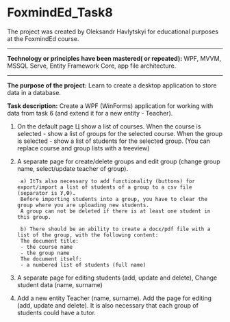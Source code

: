 # FoxmindEd_Task8
The project was created by Oleksandr Havlytskyi for educational purposes at the FoxmindEd course.
____
**Technology or principles have been mastered( or repeated):** WPF, MVVM, MSSQL Serve, Entity Framework Core, app file architecture.
____
**The purpose of the project:** Learn to create a desktop application to store data in a database.

**Task description:**
Create a WPF (WinForms) application for working with data from task 6 (and extend it for a new entity - Teacher).

1. On the default page Ц show a list of courses. When the course is selected - show a list of groups for the selected course. 
When the group is selected - show a list of students for the selected group. (You can replace course and group lists with a treeview)

2. A separate page for create/delete groups and edit group (change group name, select/update teacher of group). 

		a) ItТs also necessary to add functionality (buttons) for export/import a list of students of a group to a csv file (separator is У,Ф). 
		Before importing students into a group, you have to clear the group where you are uploading new students.
		A group can not be deleted if there is at least one student in this group.

		b) There should be an ability to create a docx/pdf file with a list of the group, with the following content:
		The document title:
		- the course name
		- the group name
		The document itself:
		- a numbered list of students (full name)


3. A separate page for editing students (add, update and delete), Change student data (name, surname)

4. Add a new entity Teacher (name, surname). Add the page for editing (add, update and delete). It is also necessary that each group of students could have a tutor. 
